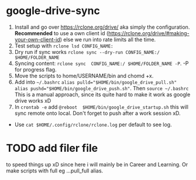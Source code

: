 # google-drive-sync

1. Install and go over https://rclone.org/drive/ aka simply the configuration. **Recommended** to use a own client id (https://rclone.org/drive/#making-your-own-client-id) else we run into rate limits all the time.
2. Test setup with `rclone lsd CONFIG_NAME:`
3. Dry run if sync works `rclone sync --dry-run CONFIG_NAME:/ $HOME/FOLDER_NAME`
4. Syncing content: `rclone sync  CONFIG_NAME:/ $HOME/FOLDER_NAME -P`. -P for progress flag.
5. Move the scripts to home/USERNAME/bin and chomd +x.
6. Add into `~/.bashrc` `alias pulld="$HOME/bin/google_drive_pull.sh"` `alias pushd="$HOME/bin/google_drive_push.sh"`. Then `source ~/.bashrc` This is a manual approach, since its quite hard to make it work as google drive works xD
7. In `crontab -e` add `@reboot  $HOME/bin/google_drive_startup.sh` this will sync remote onto local. Don't forget to push after a work session xD.

- Use `cat $HOME/.config/rclone/rclone.log` per default to see log.

# TODO add filer file

to speed things up xD since here i will mainly be in Career and Learning. Or make scripts with full eg ...pull_full alias.
